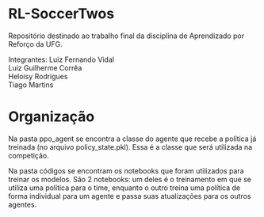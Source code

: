 # RL-SoccerTwos
Repositório destinado ao trabalho final da disciplina de Aprendizado por Reforço da UFG. <br>

Integrantes:
Luiz Fernando Vidal <br>
Luiz Guilherme Corrêa <br>
Heloisy Rodrigues <br>
Tiago Martins <br>

# Organização

Na pasta ppo_agent se encontra a classe do agente que recebe a política já treinada (no arquivo policy_state.pkl). Essa é a classe que será utilizada na competição. <br>

Na pasta códigos se encontram os notebooks que foram utilizados para treinar os modelos. São 2 notebooks: um deles é o treinamento em que se utiliza uma política para o time, enquanto o outro treina uma política de forma individual para um agente e passa suas atualizações para os outros agentes.
